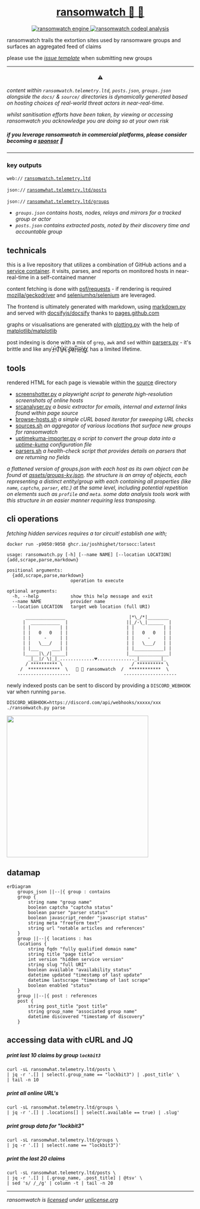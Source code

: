 <!--
looking for historical data? 
check ransomwatch-history - https://github.com/joshhighet/ransomwatch-history
-->
<div align="center">
<h1>
  <a href="https://ransomwatch.telemetry.ltd">
    ransomwatch 👀 🦅
  </a>
</h1>
</div>
<p align="center">
  <a href="https://github.com/joshhighet/ransomwatch/actions/workflows/ransomwatch.yml">
    <img src="https://github.com/joshhighet/ransomwatch/actions/workflows/ransomwatch.yml/badge.svg" alt="ransomwatch engine" />
  </a>
  <a href="https://github.com/joshhighet/ransomwatch/actions/workflows/codeql-analysis.yml">
    <img src="https://github.com/joshhighet/ransomwatch/actions/workflows/codeql-analysis.yml/badge.svg" alt="ransomwatch codeql analysis" />
  </a>
</p>

ransomwatch trails the extortion sites used by ransomware groups and surfaces an aggregated feed of claims

please use the [_issue template_](https://github.com/joshhighet/ransomwatch/issues/new?assignees=&labels=✨+enhancement&template=newgroup.yml&title=new+group%3A+) when submitting new groups

---

<h4 align="center">⚠️</h4>

_content within `ransomwatch.telemetry.ltd`, `posts.json`, `groups.json` alongside the `docs/` & `source/` directories is dynamically generated based on hosting choices of real-world threat actors in near-real-time._

_whilst sanitisation efforts have been taken, by viewing or accessing ransomwatch you acknowledge you are doing so at your own risk_

##### if you leverage ransomwatch in commercial platforms, please consider becoming a [sponsor](https://github.com/sponsors/joshhighet) 💞

---

### key outputs

`web://` [`ransomwatch.telemetry.ltd`](https://ransomwatch.telemetry.ltd)

`json://` [`ransomwhat.telemetry.ltd/posts`](https://ransomwhat.telemetry.ltd/posts)

`json://` [`ransomwhat.telemetry.ltd/groups`](https://ransomwhat.telemetry.ltd/groups)

- _`groups.json` contains hosts, nodes, relays and mirrors for a tracked group or actor_
- _`posts.json` contains extracted posts, noted by their discovery time and accountable group_


## technicals

this is a live repository that utilizes a combination of GitHub actions and a [service container](https://docs.github.com/en/actions/using-containerized-services/about-service-containers). it visits, parses, and reports on monitored hosts in near-real-time in a self-contained manner

content fetching is done with [psf/requests](https://github.com/psf/requests) - if rendering is required [mozilla/geckodriver](https://github.com/mozilla/geckodriver) and [seleniumhq/selenium](https://github.com/SeleniumHQ/selenium) are leveraged.

The frontend is ultimately generated with markdown, using [markdown.py](https://github.com/joshhighet/ransomwatch/blob/main/markdown.py) and served with [docsifyjs/docsify](https://github.com/docsifyjs/docsify) thanks to [pages.github.com](https://pages.github.com)

graphs or visualisations are generated with [plotting.py](https://github.com/joshhighet/ransomwatch/blob/main/plotting.py) with the help of [matplotlib/matplotlib](https://github.com/matplotlib/matplotlib)

post indexing is done with a mix of `grep`, `awk` and `sed` within [parsers.py](https://github.com/joshhighet/ransomwatch/blob/main/parsers.py) - it's brittle and like any  ̴̭́H̶̤̓T̸̙̅M̶͇̾L̷͑ͅ ̴̙̏p̸̡͆a̷̛̦r̵̬̿s̴̙͛ĩ̴̺n̸̔͜g̸̘̈, has a limited lifetime.

## tools

rendered HTML for each page is viewable within the [source](https://github.com/joshhighet/ransomwatch/tree/main/source) directory

- [screenshotter.py](https://github.com/joshhighet/ransomwatch/blob/main/assets/screenshotter.py) _a playwright script to generate high-resolution screenshots of online hosts_
- [srcanalyser.py](https://github.com/joshhighet/ransomwatch/blob/main/assets/srcanalyser.py) _a basic extractor for emails, internal and external links found within page source_
- [browse-hosts.sh](https://github.com/joshhighet/ransomwatch/blob/main/assets/browse-hosts.sh) _a simple cURL based iterator for sweeping URL checks_
- [sources.sh](https://github.com/joshhighet/ransomwatch/blob/main/assets/sources.sh) _an aggregator of various locations that surface new groups for ransomwatch_
- [uptimekuma-importer.py](https://github.com/joshhighet/ransomwatch/blob/main/assets/uptimekuma-importer.py) _a script to convert the group data into a [uptime-kuma](https://github.com/louislam/uptime-kuma) configuration file_
- [parsers.sh](https://github.com/joshhighet/ransomwatch/blob/main/assets/parsers.sh) _a health-check script that provides details on parsers that are returning no fields_

_a flattened version of groups.json with each host as its own object can be found at [assets/groups-kv.json](https://github.com/joshhighet/ransomwatch/blob/main/assets/groups-kv.json). the structure is an array of objects, each representing a distinct entity/group with each containing all properties (like `name`, `captcha`, `parser`, etc.) at the same level, including potential repetition on elements such as `profile` and `meta`. some data analysis tools work with this structure in an easier manner requiring less transposing._

## cli operations

_fetching hidden services requires a tor circuit! establish one with;_

```shell
docker run -p9050:9050 ghcr.io/joshhighet/torsocc:latest
```

```shell
usage: ransomwatch.py [-h] [--name NAME] [--location LOCATION] {add,scrape,parse,markdown}

positional arguments:
  {add,scrape,parse,markdown}
                        operation to execute

optional arguments:
  -h, --help            show this help message and exit
  --name NAME           provider name
  --location LOCATION   target web location (full URI)

       _______________                        |*\_/*|________
      |  ___________  |                      ||_/-\_|______  |
      | |           | |                      | |           | |
      | |   0   0   | |                      | |   0   0   | |
      | |     -     | |                      | |     -     | |
      | |   \___/   | |                      | |   \___/   | |
      | |___     ___| |                      | |___________| |
      |_____|\_/|_____|                      |_______________|
        _|__|/ \|_|_.............💔.............._|________|_
       / ********** \                          / ********** \
     /  ************  \   👀 🦅 ransomwatch  /  ************  \
    --------------------                    --------------------
```

newly indexed posts can be sent to discord by providing a `DISCORD_WEBHOOK` var when running `parse`.

```shell
DISCORD_WEBHOOK=https://discord.com/api/webhooks/xxxxx/xxx ./ransomwatch.py parse
```
<img width="381" src="https://github.com/joshhighet/ransomwatch/assets/17993143/53226d1e-475b-4e80-8af5-727c153e6b4c">

## datamap

```mermaid
erDiagram
    groups_json ||--|{ group : contains
    group {
        string name "group name"
        boolean captcha "captcha status"
        boolean parser "parser status"
        boolean javascript_render "javascript status"
        string meta "freeform text"
        string url "notable articles and references"
    }
    group ||--|{ locations : has
    locations {
        string fqdn "fully qualified domain name"
        string title "page title"
        int version "hidden service version"
        string slug "full URI"
        boolean available "availability status"
        datetime updated "timestamp of last update"
        datetime lastscrape "timestamp of last scrape"
        boolean enabled "status"
    }
    group ||--|{ post : references
    post {
        string post_title "post title"
        string group_name "associated group name"
        datetime discovered "timestamp of discovery"
    }
```

## accessing data with cURL and JQ 

##### print last 10 claims by group `lockbit3`

```shell
curl -sL ransomwhat.telemetry.ltd/posts \
| jq -r '.[] | select(.group_name == "lockbit3") | .post_title' \
| tail -n 10
```

##### print all online URL's

```shell
curl -sL ransomwhat.telemetry.ltd/groups \
| jq -r '.[] | .locations[] | select(.available == true) | .slug'
```

##### print group data for "lockbit3"

```shell
curl -sL ransomwhat.telemetry.ltd/groups \
| jq -r '.[] | select(.name == "lockbit3")'
```

##### print the last 20 claims

```shell
curl -sL ransomwhat.telemetry.ltd/posts \
| jq -r '.[] | [.group_name, .post_title] | @tsv' \
| sed 's/ /_/g' | column -t | tail -n 20
```

---

_ransomwatch is [licensed](https://github.com/joshhighet/ransomwatch/blob/main/LICENSE) under [unlicense.org](https://unlicense.org)_
